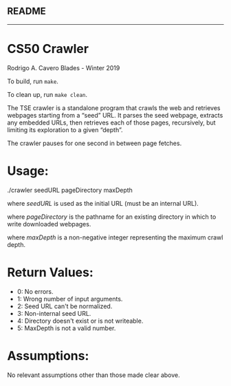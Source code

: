 ## README
---
# CS50 Crawler

Rodrigo A. Cavero Blades - Winter 2019

To build, run `make`.

To clean up, run `make clean`.

The TSE crawler is a standalone program that crawls the web and retrieves webpages starting from a “seed” URL. It parses the seed webpage, extracts any embedded URLs, then retrieves each of those pages, recursively, but limiting its exploration to a given “depth”.

The crawler pauses for one second in between page fetches.

# Usage:

./crawler seedURL pageDirectory maxDepth

where *seedURL* is used as the initial URL (must be an internal URL).

where *pageDirectory* is the pathname for an existing directory in which to write downloaded webpages.

where *maxDepth* is a non-negative integer representing the maximum crawl depth.

# Return Values:
* 0: No errors.
* 1: Wrong number of input arguments.
* 2: Seed URL can't be normalized.
* 3: Non-internal seed URL.
* 4: Directory doesn't exist or is not writeable.
* 5: MaxDepth is not a valid number.

# Assumptions:
No relevant assumptions other than those made clear above.



